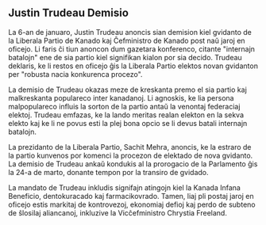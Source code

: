 ## Justin Trudeau Demisio

La 6-an de januaro, Justin Trudeau anoncis sian demision kiel gvidanto de la Liberala Partio de
Kanado kaj Ĉefministro de Kanado post naŭ jaroj en oficejo. Li faris ĉi tiun anoncon dum gazetara
konferenco, citante "internajn batalojn" ene de sia partio kiel signifikan kialon por sia decido.
Trudeau deklaris, ke li restos en oficejo ĝis la Liberala Partio elektos novan gvidanton per
"robusta nacia konkurenca procezo".

La demisio de Trudeau okazas meze de kreskanta premo el sia partio kaj malkreskanta populareco inter
kanadanoj. Li agnoskis, ke lia persona malpopulareco influis la sorton de la partio antaŭ la
venontaj federaciaj elektoj. Trudeau emfazas, ke la lando meritas realan elekton en la sekva elekto
kaj ke li ne povus esti la plej bona opcio se li devus batali internajn batalojn.

La prezidanto de la Liberala Partio, Sachit Mehra, anoncis, ke la estraro de la partio kunvenos por
komenci la procezon de elektado de nova gvidanto. La demisio de Trudeau ankaŭ kondukis al la
prorogacio de la Parlamento ĝis la 24-a de marto, donante tempon por la transiro de gvidado.

La mandato de Trudeau inkludis signifajn atingojn kiel la Kanada Infana Beneficio, dentokuracado kaj
farmacikovrado. Tamen, liaj pli postaj jaroj en oficejo estis markitaj de kontrovezoj, ekonomiaj
defioj kaj perdo de subteno de ŝlosilaj aliancanoj, inkluzive la Vicĉefministro Chrystia Freeland.

